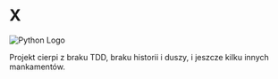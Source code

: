 # X

![Python Logo](https://www.python.org/static/community_logos/python-logo.png "Sample inline image")

Projekt cierpi z braku TDD, braku historii i duszy, i jeszcze kilku innych mankamentów.
